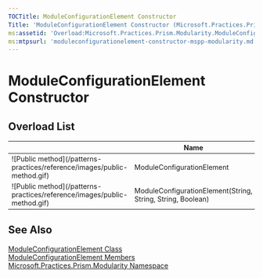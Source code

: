 ```yaml
---
TOCTitle: ModuleConfigurationElement Constructor
Title: 'ModuleConfigurationElement Constructor (Microsoft.Practices.Prism.Modularity)'
ms:assetid: 'Overload:Microsoft.Practices.Prism.Modularity.ModuleConfigurationElement.\#ctor'
ms:mtpsurl: 'moduleconfigurationelement-constructor-mspp-modularity.md'
---
```



# ModuleConfigurationElement Constructor

## Overload List


<table>

<thead>
<tr class="header">
<th> </th>
<th>Name</th>
<th>Description</th>
</tr>
</thead>
<tbody>
<tr class="odd">
<td>![Public method](/patterns-practices/reference/images/public-method.gif)</td>
<td>ModuleConfigurationElement</td>
<td><div class="summary">
Initializes a new instance of <a href="/patterns-practices/reference/moduleconfigurationelement-class-mspp-modularity">ModuleConfigurationElement</a>.
</div></td>
</tr>
<tr class="even">
<td>![Public method](/patterns-practices/reference/images/public-method.gif)</td>
<td>ModuleConfigurationElement(String, String, String, Boolean)</a></td>
<td><div class="summary">
Initializes a new instance of <a href="/patterns-practices/reference/moduleconfigurationelement-class-mspp-modularity">ModuleConfigurationElement</a>.
</div></td>
</tr>
</tbody>
</table>

## See Also

[ModuleConfigurationElement Class](/patterns-practices/reference/moduleconfigurationelement-class-mspp-modularity)<br/>
[ModuleConfigurationElement Members](/patterns-practices/reference/moduleconfigurationelement-members-mspp-modularity)<br/>
[Microsoft.Practices.Prism.Modularity Namespace](/patterns-practices/reference/mspp-modularity-namespace)<br/>